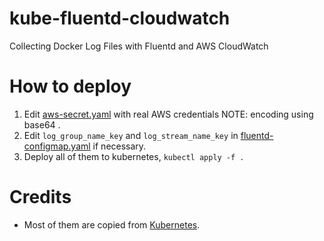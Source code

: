 # kube-fluentd-cloudwatch
Collecting Docker Log Files with Fluentd and AWS CloudWatch

# How to deploy
1. Edit [aws-secret.yaml](aws-secret.yaml) with real AWS credentials NOTE: encoding using base64 .
2. Edit `log_group_name_key` and `log_stream_name_key` in [fluentd-configmap.yaml](fluentd-configmap.yaml) if necessary.
3. Deploy all of them to kubernetes, `kubectl apply -f .`

# Credits
- Most of them are copied from [Kubernetes](https://github.com/kubernetes/kubernetes/tree/master/cluster/addons/fluentd-elasticsearch).
